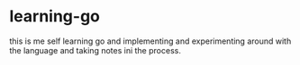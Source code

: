 # learning-go
this is me self learning go and implementing and experimenting around with the language and taking notes ini the process.
